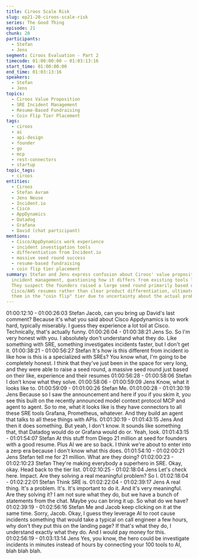 ```yaml
---
title: Ciroos Scale Risk
slug: ep21-20-ciroos-scale-risk
series: The Good Thing
episode: 21
chunk: 20
participants:
  - Stefan
  - Jens
segment: Ciroos Evaluation - Part 2
timecode: 01:00:00:00 – 01:03:13:16
start_time: 01:00:00:00
end_time: 01:03:13:16
speakers:
  - Stefan
  - Jens
topics:
  - Ciroos Value Proposition
  - SRE Incident Management
  - Resume-Based Fundraising
  - Coin Flip Tier Placement
tags:
  - ciroos
  - ai
  - api-design
  - founder
  - go
  - mcp
  - rest-connectors
  - startup
topic_tags:
  - ciroos
entities:
  - Ciroos
  - Stefan Avram
  - Jens Neuse
  - Incident.io
  - Cisco
  - AppDynamics
  - Datadog
  - Grafana
  - David (chat participant)
mentions:
  - Cisco/AppDynamics work experience
  - incident investigation tools
  - differentiation from Incident.io
  - massive seed round success
  - resume-based fundraising
  - coin flip tier placement
summary: Stefan and Jens express confusion about Ciroos' value proposition in SRE
  incident management, questioning how it differs from existing tools like Incident.io.
  They suspect the founders raised a large seed round primarily based on their impressive
  Cisco/AWS resumes rather than clear product differentiation, ultimately placing
  them in the "coin flip" tier due to uncertainty about the actual problem being solved.
---
```


01:00:12:10 - 01:00:26:03
Stefan
Jacob, can you bring up David's last comment? Because it's what you said about Cisco
Appdynamics is to work hard, typically miserably. I guess they experience a lot toil at Cisco.
Technically, that's actually funny.
01:00:26:04 - 01:00:38:21
Jens
So. So I'm very honest with you. I absolutely don't understand what they do. Like something
with SRE, something investigates incidents faster, but I don't get it.
01:00:38:21 - 01:00:56:27
Stefan
It's how is this different from incident io like how is this is a specialized with SREs? You know
what, I'm going to be completely honest. I think that they've just been in the space for very long,
and they were able to raise a seed round, a massive seed round just based on their like,
experience and their resumes
01:00:56:28 - 01:00:58:06
Stefan
I don’t know what they solve.
01:00:58:06 - 01:00:59:09
Jens
Know, what it looks like to.
01:00:59:09 - 01:01:00:26
Stefan
Me.
01:01:00:28 - 01:01:30:19
Jens
Because so I saw the announcement and here if you if you skim it, you see this built on the
recently announced model context protocol MCP and agent to agent. So to me, what it looks
like is they have connectors to all these SRE tools Grafana, Prometheus, whatever. And they
build an agent that talks to all these things with APIs.
01:01:30:19 - 01:01:43:15
Jens
And then it does something. But yeah, I don't know. It sounds like something that, that Datadog
would do or Grafana would do or. Yeah, look.
01:01:43:15 - 01:01:54:07
Stefan
At this stuff from Diego 21 million at seed for founders with a good resume. Plus AI we are so
back. I think we're about to enter into a zerp era because I don't know what this does.
01:01:54:10 - 01:02:00:21
Jens
Stefan tell me for 21 million. What are they doing?
01:02:00:23 - 01:02:10:23
Stefan
They're making everybody a superhero in SRE. Okay, okay. Head back to the tier list.
01:02:10:25 - 01:02:18:04
Jens
Let's check here. Impact. Are they solving a real meaningful problem? So I.
01:02:18:04 - 01:02:22:01
Stefan
Think SRE is.
01:02:22:04 - 01:02:39:17
Jens
A real thing. It's a problem. It's. It's important to do it. And it's very meaningful. Are they solving
it? I am not sure what they do, but we have a bunch of statements from the chat. Maybe you
can bring it up. So what do we have?
01:02:39:19 - 01:02:56:16
Stefan
Me and Jacob keep clicking on it at the same time. Sorry, Jacob. Okay, I guess they leverage AI
to root cause incidents something that would take a typical on call engineer a few hours, why
don't they put this on the landing page? If that's what they do, I understand exactly what they
do. And I would pay money for this.
01:02:56:19 - 01:03:13:14
Jens
Yes, you know, the hero could be investigate incidents in minutes instead of hours by
connecting your 100 tools to AI, blah blah blah.